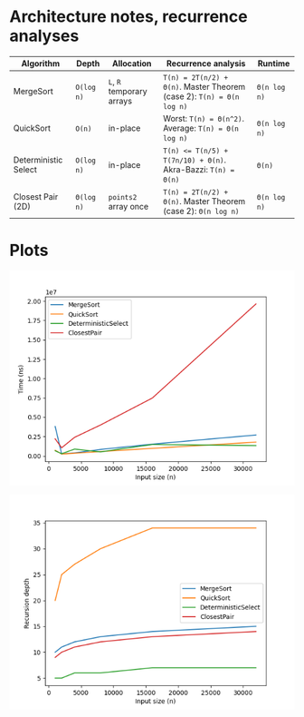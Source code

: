 # Architecture notes, recurrence analyses

| Algorithm | Depth | Allocation | Recurrence analysis | Runtime |
| --- | --- | --- | --- | --- |
| MergeSort | `O(log n)` | `L`, `R` temporary arrays | `T(n) = 2T(n/2) + Θ(n)`. Master Theorem (case 2): `T(n) = Θ(n log n)` | `Θ(n log n)` |
| QuickSort | `O(n)` | in-place | Worst: `T(n) = Θ(n^2)`. Average: `T(n) = Θ(n log n)` | `Θ(n log n)` |
| Deterministic Select | `O(log n)` | in-place | `T(n) <= T(n/5) + T(7n/10) + Θ(n)`. Akra-Bazzi: `T(n) = Θ(n)` | `Θ(n)` |
| Closest Pair (2D) | `Θ(log n)` | `points2` array once | `T(n) = 2T(n/2) + Θ(n)`. Master Theorem (case 2): `Θ(n log n)` | `Θ(n log n)` |

# Plots

![time vs n](/assignment1/plot/time_vs_n.png)

![depth vs n](/assignment1/plot/depth_vs_n.png)
